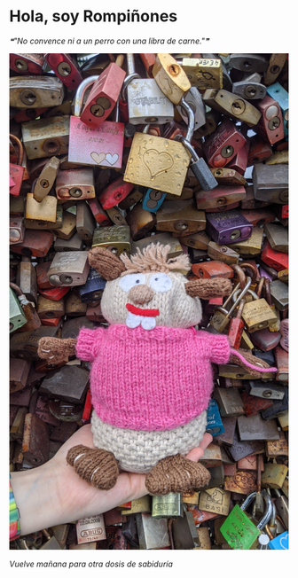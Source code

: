 # Hola, soy Rompiñones

<!--STARTS_HERE_QUOTE_README-->
<i>❝"No convence ni a un perro con una libra de carne."❞</i>
<!--ENDS_HERE_QUOTE_README-->

<!--START_SECTION:update_image-->
![alt text](https://raw.githubusercontent.com/focaalvarez/rompinones/main/.github/images/IMG_20220605_180301.jpg?raw=true)
<!--END_SECTION:update_image-->

*Vuelve mañana para otra dosis de sabiduría*

